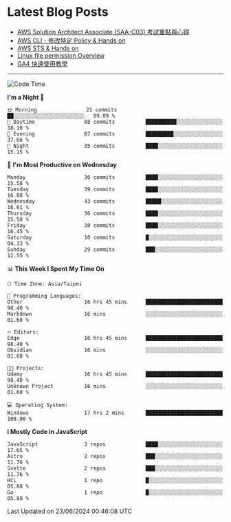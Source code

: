 # Latest Blog Posts
<!-- BLOG-POST-LIST:START -->
- [AWS Solution Architect Associate &lpar;SAA-C03&rpar; 考試重點與心得](https://blog.vinny987.xyz/blog/2024/key-points-and-insights-on-the-aws-solution-architect-associate-saa-c03-exam/)
- [AWS CLI - 修改特定 Policy &amp; Hands on](https://blog.vinny987.xyz/blog/2024/aws-cli-modify-a-specific-policy-hands-on/)
- [AWS STS &amp; Hands on](https://blog.vinny987.xyz/blog/2024/aws-sts-hands-on/)
- [Linux file permission Overview](https://blog.vinny987.xyz/blog/2024/linux-file-permission-overview/)
- [GA4 快速使用教學](https://blog.vinny987.xyz/blog/2024/quick-guide-to-using-ga4/)
<!-- BLOG-POST-LIST:END -->

---

<!--START_SECTION:waka-->
![Code Time](http://img.shields.io/badge/Code%20Time-242%20hrs%206%20mins-blue)

**I'm a Night 🦉** 

```text
🌞 Morning                21 commits          ██░░░░░░░░░░░░░░░░░░░░░░░   09.09 % 
🌆 Daytime                88 commits          ██████████░░░░░░░░░░░░░░░   38.10 % 
🌃 Evening                87 commits          █████████░░░░░░░░░░░░░░░░   37.66 % 
🌙 Night                  35 commits          ████░░░░░░░░░░░░░░░░░░░░░   15.15 % 
```
📅 **I'm Most Productive on Wednesday** 

```text
Monday                   36 commits          ████░░░░░░░░░░░░░░░░░░░░░   15.58 % 
Tuesday                  39 commits          ████░░░░░░░░░░░░░░░░░░░░░   16.88 % 
Wednesday                43 commits          █████░░░░░░░░░░░░░░░░░░░░   18.61 % 
Thursday                 36 commits          ████░░░░░░░░░░░░░░░░░░░░░   15.58 % 
Friday                   38 commits          ████░░░░░░░░░░░░░░░░░░░░░   16.45 % 
Saturday                 10 commits          █░░░░░░░░░░░░░░░░░░░░░░░░   04.33 % 
Sunday                   29 commits          ███░░░░░░░░░░░░░░░░░░░░░░   12.55 % 
```


📊 **This Week I Spent My Time On** 

```text
🕑︎ Time Zone: Asia/Taipei

💬 Programming Languages: 
Other                    16 hrs 45 mins      █████████████████████████   98.40 % 
Markdown                 16 mins             ░░░░░░░░░░░░░░░░░░░░░░░░░   01.60 % 

🔥 Editors: 
Edge                     16 hrs 45 mins      █████████████████████████   98.40 % 
Obsidian                 16 mins             ░░░░░░░░░░░░░░░░░░░░░░░░░   01.60 % 

🐱‍💻 Projects: 
Udemy                    16 hrs 45 mins      █████████████████████████   98.40 % 
Unknown Project          16 mins             ░░░░░░░░░░░░░░░░░░░░░░░░░   01.60 % 

💻 Operating System: 
Windows                  17 hrs 2 mins       █████████████████████████   100.00 % 
```

**I Mostly Code in JavaScript** 

```text
JavaScript               3 repos             ████░░░░░░░░░░░░░░░░░░░░░   17.65 % 
Astro                    2 repos             ███░░░░░░░░░░░░░░░░░░░░░░   11.76 % 
Svelte                   2 repos             ███░░░░░░░░░░░░░░░░░░░░░░   11.76 % 
HCL                      1 repo              █░░░░░░░░░░░░░░░░░░░░░░░░   05.88 % 
Go                       1 repo              █░░░░░░░░░░░░░░░░░░░░░░░░   05.88 % 
```




 Last Updated on 23/06/2024 00:46:08 UTC
<!--END_SECTION:waka-->

<!--
**vincent97277/vincent97277** is a ✨ _special_ ✨ repository because its `README.md` (this file) appears on your GitHub profile.

Here are some ideas to get you started:

- 🔭 I’m currently working on ...
- 🌱 I’m currently learning ...
- 👯 I’m looking to collaborate on ...
- 🤔 I’m looking for help with ...
- 💬 Ask me about ...
- 📫 How to reach me: ...
- 😄 Pronouns: ...
- ⚡ Fun fact: ...
-->
